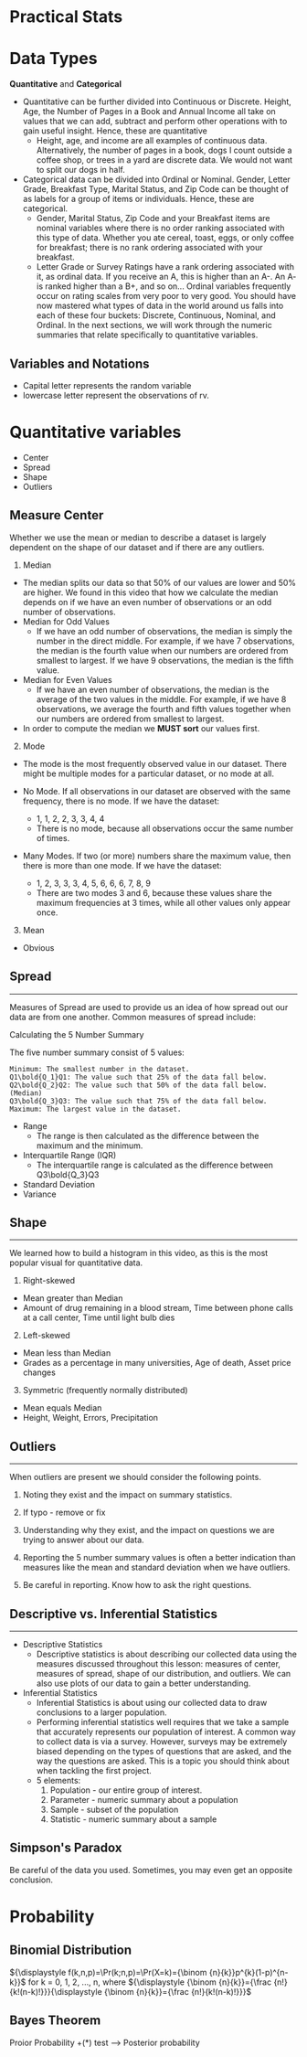 # Practical Stats



# Data Types

**Quantitative** and **Categorical**

- Quantitative can be further divided into Continuous or Discrete. Height, Age, the Number of Pages in a Book and Annual Income all take on values that we can add, subtract and perform other operations with to gain useful insight. Hence, these are quantitative
  - Height, age, and income are all examples of continuous data. Alternatively, the number of pages in a book, dogs I count outside a coffee shop, or trees in a yard are discrete data. We would not want to split our dogs in half.
- Categorical data can be divided into Ordinal or Nominal. Gender, Letter Grade, Breakfast Type, Marital Status, and Zip Code can be thought of as labels for a group of items or individuals. Hence, these are categorical.
  -  Gender, Marital Status, Zip Code and your Breakfast items are nominal variables where there is no order ranking associated with this type of data. Whether you ate cereal, toast, eggs, or only coffee for breakfast; there is no rank ordering associated with your breakfast.
  - Letter Grade or Survey Ratings have a rank ordering associated with it, as ordinal data. If you receive an A, this is higher than an A-. An A- is ranked higher than a B+, and so on... Ordinal variables frequently occur on rating scales from very poor to very good. 
You should have now mastered what types of data in the world around us falls into each of these four buckets: Discrete, Continuous, Nominal, and Ordinal. In the next sections, we will work through the numeric summaries that relate specifically to quantitative variables. 




## Variables and Notations
- Capital letter represents the random variable
- lowercase letter represent the observations of rv.


# Quantitative variables
- Center
- Spread
- Shape
- Outliers

## Measure Center

Whether we use the mean or median to describe a dataset is largely dependent on the shape of our dataset and if there are any outliers.

1. Median 
 - The median splits our data so that 50% of our values are lower and 50% are higher. We found in this video that how we calculate the median depends on if we have an even number of observations or an odd number of observations. 
 - Median for Odd Values
   - If we have an odd number of observations, the median is simply the number in the direct middle. For example, if we have 7 observations, the median is the fourth value when our numbers are ordered from smallest to largest. If we have 9 observations, the median is the fifth value. 
 - Median for Even Values
   - If we have an even number of observations, the median is the average of the two values in the middle. For example, if we have 8 observations, we average the fourth and fifth values together when our numbers are ordered from smallest to largest. 
 - In order to compute the median we **MUST sort** our values first. 
 
2. Mode
- The mode is the most frequently observed value in our dataset. There might be multiple modes for a particular dataset, or no mode at all. 
- No Mode. If all observations in our dataset are observed with the same frequency, there is no mode. If we have the dataset:

  - 1, 1, 2, 2, 3, 3, 4, 4
  - There is no mode, because all observations occur the same number of times.

- Many Modes. If two (or more) numbers share the maximum value, then there is more than one mode. If we have the dataset:
  - 1, 2, 3, 3, 3, 4, 5, 6, 6, 6, 7, 8, 9
  - There are two modes 3 and 6, because these values share the maximum frequencies at 3 times, while all other values only appear once. 
3. Mean
- Obvious

## Spread
---
Measures of Spread are used to provide us an idea of how spread out our data are from one another. Common measures of spread include:

Calculating the 5 Number Summary

The five number summary consist of 5 values:

    Minimum: The smallest number in the dataset.
    Q1\bold{Q_1}Q1​: The value such that 25% of the data fall below.
    Q2\bold{Q_2}Q2​: The value such that 50% of the data fall below. (Median)
    Q3\bold{Q_3}Q3​: The value such that 75% of the data fall below.
    Maximum: The largest value in the dataset.

- Range
  - The range is then calculated as the difference between the maximum and the minimum. 
- Interquartile Range (IQR)
  - The interquartile range is calculated as the difference between Q3\bold{Q_3}Q3
- Standard Deviation
- Variance


## Shape
---
We learned how to build a histogram in this video, as this is the most popular visual for quantitative data.

1. Right-skewed
- Mean greater than Median
- Amount of drug remaining in a blood stream, Time between phone calls at a call center, Time until light bulb dies
2. Left-skewed
- Mean less than Median
- Grades as a percentage in many universities, Age of death, Asset price changes
3. Symmetric (frequently normally distributed)
- Mean equals Median
- Height, Weight, Errors, Precipitation

## Outliers
---
When outliers are present we should consider the following points.

1. Noting they exist and the impact on summary statistics.

2. If typo - remove or fix

3. Understanding why they exist, and the impact on questions we are trying to answer about our data.

4. Reporting the 5 number summary values is often a better indication than measures like the mean and standard deviation when we have outliers.

5. Be careful in reporting. Know how to ask the right questions.

## Descriptive vs. Inferential Statistics
---
- Descriptive Statistics
  - Descriptive statistics is about describing our collected data using the measures discussed throughout this lesson: measures of center, measures of spread, shape of our distribution, and outliers. We can also use plots of our data to gain a better understanding.
- Inferential Statistics
  - Inferential Statistics is about using our collected data to draw conclusions to a larger population. 
  - Performing inferential statistics well requires that we take a sample that accurately represents our population of interest. A common way to collect data is via a survey. However, surveys may be extremely biased depending on the types of questions that are asked, and the way the questions are asked. This is a topic you should think about when tackling the first project.
  -  5 elements:
       1. Population - our entire group of interest.
       2. Parameter - numeric summary about a population
       3. Sample - subset of the population
       4. Statistic - numeric summary about a sample

## Simpson's Paradox
Be careful of the data you used. Sometimes, you may even get an opposite conclusion. 


# Probability


## Binomial Distribution
${\displaystyle f(k,n,p)=\Pr(k;n,p)=\Pr(X=k)={\binom {n}{k}}p^{k}(1-p)^{n-k}}$
for k = 0, 1, 2, ..., n, where
${\displaystyle {\binom {n}{k}}={\frac {n!}{k!(n-k)!}}}{\displaystyle {\binom {n}{k}}={\frac {n!}{k!(n-k)!}}}$


## Bayes Theorem

Proior Probability +(*) test --> Posterior probability